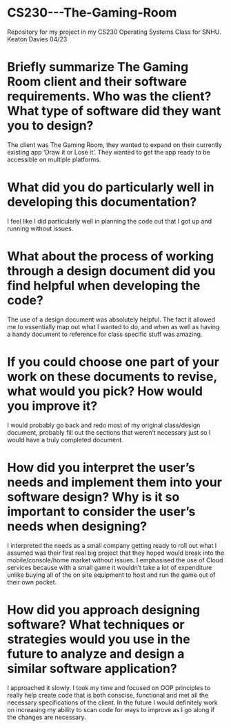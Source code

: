 # CS230---The-Gaming-Room
Repository for my project in my CS230 Operating Systems Class for SNHU.
Keaton Davies 04/23

# Briefly summarize The Gaming Room client and their software requirements. Who was the client? What type of software did they want you to design?

The client was The Gaming Room, they wanted to expand on their currently existing app ‘Draw it or Lose it’. They wanted to get the app ready to be accessible on multiple platforms.

# What did you do particularly well in developing this documentation?

I feel like I did particularly well in planning the code out that I got up and running without issues.

# What about the process of working through a design document did you find helpful when developing the code?

The use of a design document was absolutely helpful. The fact it allowed me to essentially map out what I wanted to do, and when as well as having a handy document to reference for class specific stuff was amazing.

# If you could choose one part of your work on these documents to revise, what would you pick? How would you improve it?

I would probably go back and redo most of my original class/design document, probably fill out the sections that weren’t necessary just so I would have a truly completed document.

# How did you interpret the user’s needs and implement them into your software design? Why is it so important to consider the user’s needs when designing?

I interpreted the needs as a small company getting ready to roll out what I assumed was their first real big project that they hoped would break into the mobile/console/home market without issues. I emphasised the use of Cloud services because with a small game it wouldn’t take a lot of expenditure unlike buying all of the on site equipment to host and run the game out of their own pocket.

# How did you approach designing software? What techniques or strategies would you use in the future to analyze and design a similar software application?

I approached it slowly. I took my time and focused on OOP principles to really help create code that is both conscise, functional and met all the necessary specifications of the client. In the future I would definitely work on increasing my ability to scan code for ways to improve as I go along if the changes are necessary.
